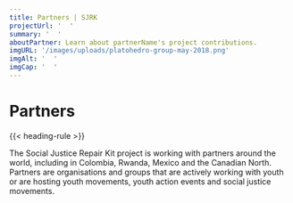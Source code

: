 ```yaml
---
title: Partners | SJRK
projectUrl: '  '
summary: '  '
aboutPartner: Learn about partnerName's project contributions.
imgURL: '/images/uploads/platohedro-group-may-2018.png'
imgAlt: '  '
imgCap: '  '
---
```

# Partners

{{< heading-rule >}}

The Social Justice Repair Kit project is working with partners around the world, including in Colombia, Rwanda, Mexico and the Canadian North. Partners are organisations and groups that are actively working with youth or are hosting youth movements, youth action events and social justice movements.
